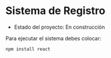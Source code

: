 <h1>Sistema de Registro</h1>

- Estado del proyecto: En construcción

Para ejecutar el sistema debes colocar:

```npm install react```
